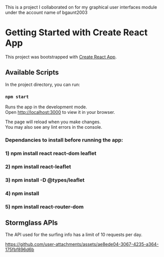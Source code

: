 This is a project I collaborated on for my graphical user interfaces module under the account name of bgaunt2003

# Getting Started with Create React App

This project was bootstrapped with [Create React App](https://github.com/facebook/create-react-app).

## Available Scripts

In the project directory, you can run:

### `npm start`

Runs the app in the development mode.\
Open [http://localhost:3000](http://localhost:3000) to view it in your browser.

The page will reload when you make changes.\
You may also see any lint errors in the console.

### Dependancies to install before running the app:
### 1) npm install react react-dom leaflet
### 2) npm install react-leaflet
### 3) npm install -D @types/leaflet
### 4) npm install
### 5) npm install react-router-dom

## Stormglass APIs
The API used for the surfing info has a limit of 10 requests per day.


https://github.com/user-attachments/assets/ae8ede04-3067-4235-a364-175fbf896d6b

